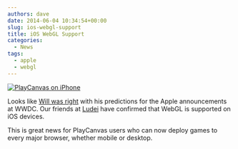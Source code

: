 ```yaml
---
authors: dave
date: 2014-06-04 10:34:54+00:00
slug: ios-webgl-support
title: iOS WebGL Support
categories:
  - News
tags:
  - apple
  - webgl
---
```


[![PlayCanvas on iPhone](/img/playcanvas-ios.png)](/img/playcanvas-ios.png)

Looks like [Will was right](https://blog.playcanvas.com/apple-embraces-webgl/) with his predictions for the Apple announcements at WWDC. Our friends at [Ludei](https://www.linkedin.com/company/ludei/about/) have confirmed that WebGL is supported on iOS devices.

This is great news for PlayCanvas users who can now deploy games to every major browser, whether mobile or desktop.
